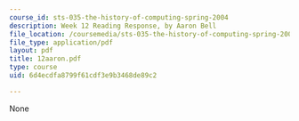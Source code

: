 ```yaml
---
course_id: sts-035-the-history-of-computing-spring-2004
description: Week 12 Reading Response, by Aaron Bell
file_location: /coursemedia/sts-035-the-history-of-computing-spring-2004/6d4ecdfa8799f61cdf3e9b3468de89c2_12aaron.pdf
file_type: application/pdf
layout: pdf
title: 12aaron.pdf
type: course
uid: 6d4ecdfa8799f61cdf3e9b3468de89c2

---
```

None